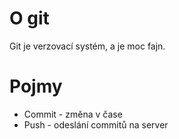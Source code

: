 # O git

Git je verzovací systém, a je moc fajn.


# Pojmy
* Commit - změna v čase
* Push - odeslání commitů na server
